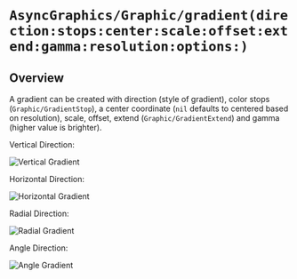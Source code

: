 # ``AsyncGraphics/Graphic/gradient(direction:stops:center:scale:offset:extend:gamma:resolution:options:)``

## Overview

A gradient can be created with direction (style of gradient), color stops (``Graphic/GradientStop``), a center coordinate (`nil` defaults to centered based on resolution), scale, offset, extend (``Graphic/GradientExtend``) and gamma (higher value is brighter).

Vertical Direction:

![Vertical Gradient](http://async.graphics/Images/Visuals/Gradient-Vertical.png)

Horizontal Direction:

![Horizontal Gradient](http://async.graphics/Images/Visuals/Gradient-Horizontal.png)

Radial Direction:

![Radial Gradient](http://async.graphics/Images/Visuals/Gradient-Radial.png)

Angle Direction:

![Angle Gradient](http://async.graphics/Images/Visuals/Gradient-Angle.png)
